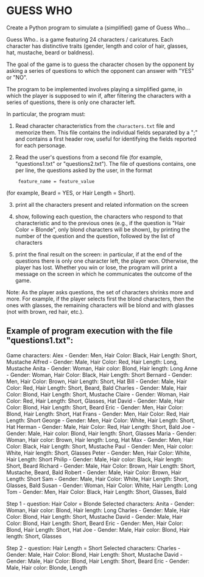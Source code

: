 # GUESS WHO

Create a Python program to simulate a (simplified) game of Guess Who...

Guess Who.. is a game featuring 24 characters / caricatures. Each character has distinctive traits (gender,
length and color of hair, glasses, hat, mustache, beard or baldness).

The goal of the game is to guess the character chosen by the opponent by asking a series of questions to which the opponent
can answer with "YES" or "NO".

The program to be implemented involves playing a simplified game, in which the player is supposed to win
if, after filtering the characters with a series of questions, there is only one character left.

In particular, the program must:

1. Read character characteristics from the `characters.txt` file and memorize them. This file contains the individual fields
   separated by a ";" and contains a first header row, useful for identifying the fields reported for each
   personage.

2. Read the user's questions from a second file (for example, "questions1.txt" or "questions2.txt"). The file of
   questions contains, one per line, the questions asked by the user, in the format

        feature_name = feature_value

(for example, Beard = YES, or Hair Length = Short).

3. print all the characters present and related information on the screen

4. show, following each question, the characters who respond to that characteristic and to the previous ones (e.g., if the question is 
   "Hair Color = Blonde", only blond characters will be shown), by printing the number
   of the question and the question, followed by the list of characters

5. print the final result on the screen: in particular, if at the end of the questions there is only one character left, the
   player won. Otherwise, the player has lost. Whether you win or lose, the program
   will print a message on the screen in which he communicates the outcome of the game.

Note: As the player asks questions, the set of characters shrinks more and more. For example, if the
player selects first the blond characters, then the ones with glasses, the remaining characters will be blond and with
glasses (not with brown, red hair, etc.).

## Example of program execution with the file "questions1.txt":

Game characters:
Alex - Gender: Men, Hair Color: Black, Hair Length: Short, Mustache
Alfred - Gender: Male, Hair Color: Red, Hair Length: Long, Mustache
Anita - Gender: Woman, Hair color: Blond, Hair length: Long
Anne - Gender: Woman, Hair Color: Black, Hair Length: Short
Bernard - Gender: Men, Hair Color: Brown, Hair Length: Short, Hat
Bill - Gender: Male, Hair Color: Red, Hair Length: Short, Beard, Bald
Charles - Gender: Male, Hair Color: Blond, Hair Length: Short, Mustache
Claire - Gender: Woman, Hair Color: Red, Hair Length: Short, Glasses, Hat
David - Gender: Male, Hair Color: Blond, Hair Length: Short, Beard
Eric - Gender: Men, Hair Color: Blond, Hair Length: Short, Hat
Frans - Gender: Men, Hair Color: Red, Hair Length: Short
George - Gender: Men, Hair Color: White, Hair Length: Short, Hat
Herman - Gender: Male, Hair Color: Red, Hair Length: Short, Bald
Joe - Gender: Male, Hair color: Blond, Hair length: Short, Glasses
Maria - Gender: Woman, Hair color: Brown, Hair length: Long, Hat
Max - Gender: Men, Hair Color: Black, Hair Length: Short, Mustache
Paul - Gender: Men, Hair color: White, Hair length: Short, Glasses
Peter - Gender: Men, Hair Color: White, Hair Length: Short
Philip - Gender: Male, Hair color: Black, Hair length: Short, Beard
Richard - Gender: Male, Hair Color: Brown, Hair Length: Short, Mustache, Beard, Bald
Robert - Gender: Male, Hair Color: Brown, Hair Length: Short
Sam - Gender: Male, Hair Color: White, Hair Length: Short, Glasses, Bald
Susan - Gender: Woman, Hair Color: White, Hair Length: Long
Tom - Gender: Men, Hair Color: Black, Hair Length: Short, Glasses, Bald

Step 1 - question: Hair Color = Blonde
Selected characters:
Anita - Gender: Woman, Hair color: Blond, Hair length: Long
Charles - Gender: Male, Hair Color: Blond, Hair Length: Short, Mustache
David - Gender: Male, Hair Color: Blond, Hair Length: Short, Beard
Eric - Gender: Men, Hair Color: Blond, Hair Length: Short, Hat
Joe - Gender: Male, Hair color: Blond, Hair length: Short, Glasses

Step 2 - question: Hair Length = Short
Selected characters:
Charles - Gender: Male, Hair Color: Blond, Hair Length: Short, Mustache
David - Gender: Male, Hair Color: Blond, Hair Length: Short, Beard
Eric - Gender: Male, Hair color: Blonde, Length 